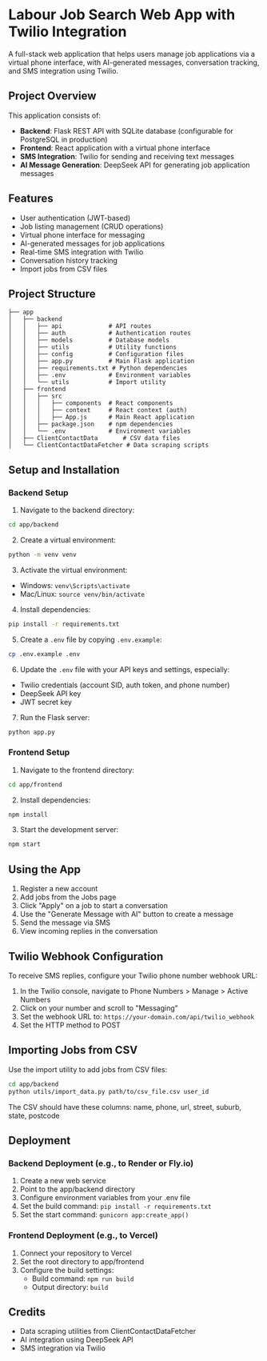 # Labour Job Search Web App with Twilio Integration

A full-stack web application that helps users manage job applications via a virtual phone interface, with AI-generated messages, conversation tracking, and SMS integration using Twilio.

## Project Overview

This application consists of:
- **Backend**: Flask REST API with SQLite database (configurable for PostgreSQL in production)
- **Frontend**: React application with a virtual phone interface
- **SMS Integration**: Twilio for sending and receiving text messages
- **AI Message Generation**: DeepSeek API for generating job application messages

## Features

- User authentication (JWT-based)
- Job listing management (CRUD operations)
- Virtual phone interface for messaging
- AI-generated messages for job applications
- Real-time SMS integration with Twilio
- Conversation history tracking
- Import jobs from CSV files

## Project Structure

```
├── app
│   ├── backend
│   │   ├── api             # API routes
│   │   ├── auth            # Authentication routes
│   │   ├── models          # Database models
│   │   ├── utils           # Utility functions
│   │   ├── config          # Configuration files
│   │   ├── app.py          # Main Flask application
│   │   ├── requirements.txt # Python dependencies
│   │   ├── .env            # Environment variables
│   │   └── utils           # Import utility
│   ├── frontend
│   │   ├── src
│   │   │   ├── components  # React components
│   │   │   ├── context     # React context (auth)
│   │   │   ├── App.js      # Main React application
│   │   ├── package.json    # npm dependencies
│   │   └── .env            # Environment variables
│   ├── ClientContactData       # CSV data files
│   └── ClientContactDataFetcher # Data scraping scripts
```

## Setup and Installation

### Backend Setup

1. Navigate to the backend directory:
```bash
cd app/backend
```

2. Create a virtual environment:
```bash
python -m venv venv
```

3. Activate the virtual environment:
- Windows: `venv\Scripts\activate`
- Mac/Linux: `source venv/bin/activate`

4. Install dependencies:
```bash
pip install -r requirements.txt
```

5. Create a `.env` file by copying `.env.example`:
```bash
cp .env.example .env
```

6. Update the `.env` file with your API keys and settings, especially:
- Twilio credentials (account SID, auth token, and phone number)
- DeepSeek API key
- JWT secret key

7. Run the Flask server:
```bash
python app.py
```

### Frontend Setup

1. Navigate to the frontend directory:
```bash
cd app/frontend
```

2. Install dependencies:
```bash
npm install
```

3. Start the development server:
```bash
npm start
```

## Using the App

1. Register a new account
2. Add jobs from the Jobs page
3. Click "Apply" on a job to start a conversation
4. Use the "Generate Message with AI" button to create a message
5. Send the message via SMS
6. View incoming replies in the conversation

## Twilio Webhook Configuration

To receive SMS replies, configure your Twilio phone number webhook URL:
1. In the Twilio console, navigate to Phone Numbers > Manage > Active Numbers
2. Click on your number and scroll to "Messaging"
3. Set the webhook URL to: `https://your-domain.com/api/twilio_webhook`
4. Set the HTTP method to POST

## Importing Jobs from CSV

Use the import utility to add jobs from CSV files:
```bash
cd app/backend
python utils/import_data.py path/to/csv_file.csv user_id
```

The CSV should have these columns: name, phone, url, street, suburb, state, postcode

## Deployment

### Backend Deployment (e.g., to Render or Fly.io)
1. Create a new web service
2. Point to the app/backend directory
3. Configure environment variables from your .env file
4. Set the build command: `pip install -r requirements.txt`
5. Set the start command: `gunicorn app:create_app()`

### Frontend Deployment (e.g., to Vercel)
1. Connect your repository to Vercel
2. Set the root directory to app/frontend
3. Configure the build settings:
   - Build command: `npm run build`
   - Output directory: `build`

## Credits

- Data scraping utilities from ClientContactDataFetcher
- AI integration using DeepSeek API
- SMS integration via Twilio 